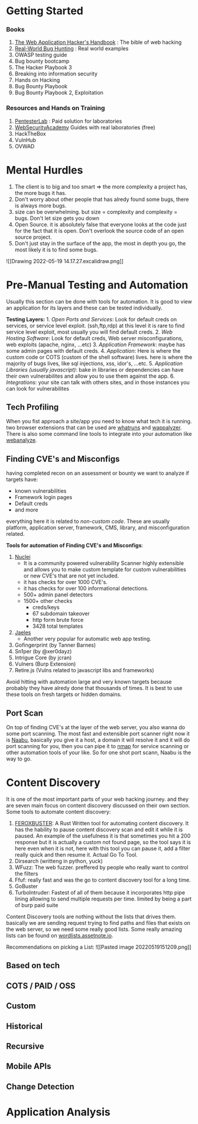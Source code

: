# Getting Started
### Books
1. [The Web Application Hacker's Handbook](obsidian://open?vault=obsidian&file=Books%2FThe%20Web%20Application%20Hacker%E2%80%99s%20Handbook.pdf) : The bible of web hacking
2. [Real-World Bug Hunting](obsidian://open?vault=obsidian&file=Books%2FReal-World-Bug-Hunting.pdf) : Real world examples
3. OWASP testing guide
4. Bug bounty bootcamp
5. The Hacker Playbook 3
6. Breaking into information security
7. Hands on Hacking
8. Bug Bounty Playbook
9. Bug Bounty Playbook 2, Exploitation

### Resources and Hands on Training
1. [PentesterLab](https://pentesterlab.com/) : Paid solution for laboratories
2. [WebSecurityAcademy](https://portswigger.net/web-security)  Guides with real laboratories (free)
3. HackTheBox
4. VulnHub
5. OVWAD

# Mental Hurdles
1. The client is to big and too smart => the more complexity a project has, the more bugs it has.
2. Don't worry about other people that has alredy found some bugs, there is always more bugs.
3. size can be overwhelming. but size = complexity and complexity = bugs. Don't let size gets you down
4. Open Source. it is absolutely false that everyone looks at the code just for the fact that it is open. Don't overlook the source code of an open source project.
5. Don't just stay in the surface of the app, the most in depth you go, the most likely it is to find some bugs.

![[Drawing 2022-05-19 14.17.27.excalidraw.png]]

# Pre-Manual Testing and Automation
Usually this section can be done with tools for automation. It is good to view an application for its layers and these can be tested individually.

**Testing Layers:**
	 1. *Open Ports and Services*: Look for default creds on services, or service level exploit. (ssh,ftp,rdp) at this level it is rare to find service level exploit, most usually you will find default creds.
	 2. *Web Hosting Software*: Look for default creds, Web server misconfigurations, web exploits (apache, nginx, ...etc)
	 3. *Application Framework*: maybe has some admin pages with default creds.
	 4. *Application*: Here is where the custom code or COTS (custom of the shell software) lives. here is where the majority of bugs lives, like sql injections, xss, idor's, ...etc.
	 5. *Application Libraries (usually javascript)*: bake in libraries or dependencies can have their own vulnerabilites and allow you to use them against the app.
	 6. *Integrations*: your site can talk with others sites, and in those instances you can look for vulnerabilites

## Tech Profiling
When you fist approach a site/app you need to know what tech it is running. two browser extensions that can be used are [whatruns](https://www.whatruns.com/) and [wappalyzer](https://chrome.google.com/webstore/detail/wappalyzer-technology-pro/gppongmhjkpfnbhagpmjfkannfbllamg). There is also some command line tools to integrate into your automation like [webanalyze](https://github.com/rverton/webanalyze).

## Finding CVE's and Misconfigs
having completed recon on an assessment or bounty we want to analyze if targets have:
* known vulnerabilities
* Framework login pages
* Default creds
* and more

everything here it is related to *non-custom code*. These are usually platform, application server, framework, CMS, library, and misconfiguration related.

**Tools for automation of Finding CVE's and Misconfigs**:
1. [Nuclei](https://github.com/projectdiscovery/nuclei)
	* It is a community powered vulnerability Scanner highly extensible and allows you to make custom template for custom vulnerabilities or new CVE's that are not yet included.
	* it has checks for over 1000 CVE's.
	* it has checks for over 100 informational detections.
	* 500+ admin panel detectors
	* 1500+ other checks
		* creds/keys
		* 67 subdomain takeover
		* http form brute force
		* 3428 total templates
2. [Jaeles](https://github.com/jaeles-project/jaeles)
	* Another very popular for automatic web app testing.
3. Gofingerprint (by Tanner Barnes)
4. Sn1per (by @xer0dayz)
5. Intrigue Core (by jcran)
6. Vulners (Burp Extension)
7. Retire.js (Vulns related to javascript libs and frameworks)

Avoid hitting with automation large and very known targets because probably they have alredy done that thousands of times. It is best to use these tools on fresh targets or hidden domains.


## Port Scan
On top of finding CVE's at the layer of the web server, you also wanna do some port scanning. The most fast and extensible port scanner right now it is [Naabu](https://github.com/projectdiscovery/naabu), basically you give it a host, a domain it will resolve it and it will do port scanning for you, then you can pipe it to [nmap](https://nmap.org/) for service scanning or other automation tools of your like.
So for one shot port scann, Naabu is the way to go.

# Content Discovery
It is one of the most important parts of your web hacking journey. and they are seven main focus on content discovery discussed on their own section.
Some tools to automate content discovery:
1. [FEROXBUSTER](https://github.com/epi052/feroxbuster): A Rust Written tool for automating content discovery. It has the hability to pause content discovery scan and edit it while it is paused. An example of the usefulness it is that sometimes you hit a 200 response but it is actually a custom not found page, so the tool says it is here even when it is not, here with this tool you can pause it, add a filter really quick and then resume it. Actual Go To Tool.
2. Dirsearch (writteng in python, yuck)
3. WFuzz: The web fuzzer. preffered by people who really want to control the filters
4. Ffuf: really fast and was the go to content discovery tool for a long time.
5. GoBuster
6. TurboIntruder: Fastest of all of them because it incorporates http pipe lining allowing to send multiple requests per time. limited by being a part of burp paid suite

Content Discovery tools are nothing without the lists that drives them. basically we are sending request trying to find paths and files that exists on the web server, so we need some really good lists.
Some really amazing lists can be found on [wordlists.assetnote.io](https://wordlists.assetnote.io/).

Recommendations on picking a List:
![[Pasted image 20220519151209.png]]


## Based on tech
## COTS / PAID / OSS
## Custom
## Historical
## Recursive
## Mobile APIs
## Change Detection

# Application Analysis
